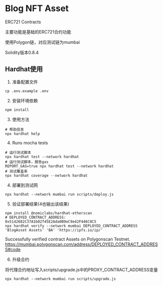 # Blog NFT Asset

ERC721 Contracts

主要功能是基础的ERC721合约功能

使用Polygon链，对应测试链为mumbai

Solidity版本0.8.4

## Hardhat使用
1. 准备配置文件
```shell
cp .env.example .env
```
2. 安装环境依赖
```shell
npm install
```
3. 使用方法
```shell
# 帮助信息
npx hardhat help
```
4. Runs mocha tests
```shell
# 运行测试脚本
npx hardhat test --network hardhat
# 运行测试脚本，报告gas
REPORT_GAS=true npx hardhat test --network hardhat
# 测试覆盖率
npx hardhat coverage --network hardhat
```
4. 部署到测试网
```shell
npx hardhat --network mumbai run scripts/deploy.js
```
5. 验证部署结果(4也输出该结果)
```shell
npm install @nomiclabs/hardhat-etherscan
# DEPLOYED_CONTRACT_ADDRESS: 0x5142682C37A1b02f45E2Ada0B9eC9e42F446C8C5
npx hardhat verify --network mumbai DEPLOYED_CONTRACT_ADDRESS 'BlogAsset Assets' 'BA' 'https://ipfs.io/ip/'
```
Successfully verified contract Assets on Polygonscan Testnet.
https://mumbai.polygonscan.com/address/DEPLOYED_CONTRACT_ADDRESS#code

6. 升级合约

将代理合约地址写入scripts/upgrade.js中的PROXY_CONTRACT_ADDRESS变量
```shell
npx hardhat --network mumbai run scripts/upgrade.js
```
